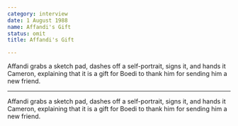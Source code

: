 ```yaml
---
category: interview
date: 1 August 1988
name: Affandi's Gift
status: omit
title: Affandi's Gift

---
```

Affandi grabs a sketch pad, dashes off a self-portrait, signs it, and hands it Cameron, explaining that it is a gift for Boedi to thank him for sending him a new friend.

------

Affandi grabs
a sketch pad, dashes off a self-portrait, signs it, and hands it
Cameron, explaining that it is a gift for Boedi to thank him for
sending him a new friend.

